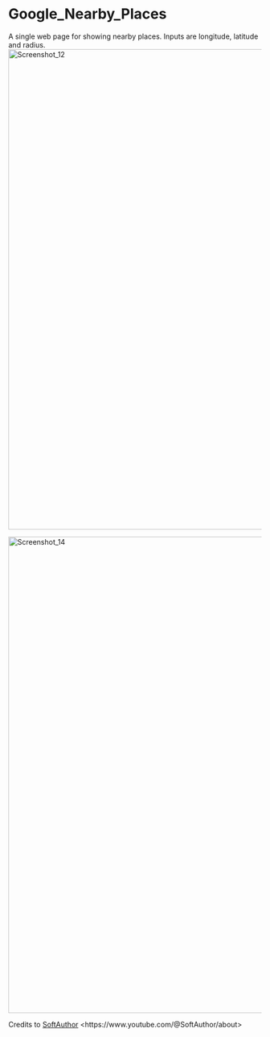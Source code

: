 # Google_Nearby_Places
A single web page for showing nearby places. Inputs are longitude, latitude and radius.
<img width="954" alt="Screenshot_12" src="https://user-images.githubusercontent.com/74365527/209464076-0d96fbd1-38c8-4cd0-b8c5-748dbf667ee3.png">

<img width="946" alt="Screenshot_14" src="https://user-images.githubusercontent.com/74365527/209464118-f6c84a50-628f-4fce-88cc-b4103974a2b8.png">

Credits to [SoftAuthor]([https://openai.com](https://www.youtube.com/@SoftAuthor/about)) <https://www.youtube.com/@SoftAuthor/about>
